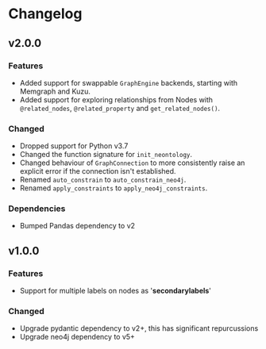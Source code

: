 # Changelog

## v2.0.0

### Features

- Added support for swappable `GraphEngine` backends, starting with Memgraph and Kuzu.
- Added support for exploring relationships from Nodes with `@related_nodes`, `@related_property` and `get_related_nodes()`.

### Changed

- Dropped support for Python v3.7
- Changed the function signature for `init_neontology`.
- Changed behaviour of `GraphConnection` to more consistently raise an explicit error if the connection isn't established.
- Renamed `auto_constrain` to `auto_constrain_neo4j`.
- Renamed `apply_constraints` to `apply_neo4j_constraints`.

### Dependencies

- Bumped Pandas dependency to v2

## v1.0.0

### Features

- Support for multiple labels on nodes as '__secondarylabels__'

### Changed

- Upgrade pydantic dependency to v2+, this has significant repurcussions
- Upgrade neo4j dependency to v5+

